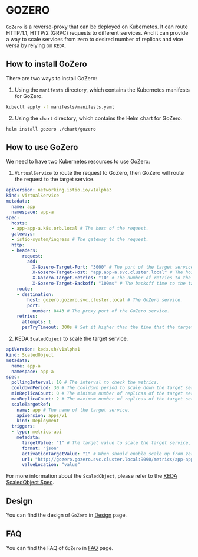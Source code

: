 # GOZERO

`GoZero` is a reverse-proxy that can be deployed on Kubernetes. It can route HTTP/1.1, HTTP/2 (GRPC) requests to different services. And it can provide a way to scale services from zero to desired number of replicas and vice versa by relying on `KEDA`.

## How to install GoZero

There are two ways to install GoZero:

1. Using the `manifests` directory, which contains the Kubernetes manifests for GoZero.
```bash
kubectl apply -f manifests/manifests.yaml
```

2. Using the `chart` directory, which contains the Helm chart for GoZero.
```bash
helm install gozero ./chart/gozero
```

## How to use GoZero

We need to have two Kubernetes resources to use GoZero:

1. `VirtualService` to route the request to GoZero, then GoZero will route the request to the target service.
```yaml
apiVersion: networking.istio.io/v1alpha3
kind: VirtualService
metadata:
  name: app
  namespace: app-a
spec:
  hosts:
  - app-app-a.k8s.orb.local # The host of the request.
  gateways:
  - istio-system/ingress # The gateway to the request.
  http:
  - headers:
      request:
        add:
          X-Gozero-Target-Port: "3000" # The port of the target service.
          X-Gozero-Target-Host: "app.app-a.svc.cluster.local" # The host of the target service.
          X-Gozero-Target-Retries: "10" # The number of retries to the target service. (optional)
          X-Gozero-Target-Backoff: "100ms" # The backoff time to the target service. (optional)
    route:
    - destination:
        host: gozero.gozero.svc.cluster.local # The GoZero service.
        port:
          number: 8443 # The proxy port of the GoZero service.
    retries:
      attempts: 1
      perTryTimeout: 300s # Set it higher than the time that the target service takes to be ready.
```

2. KEDA `ScaledObject` to scale the target service.

```yaml
apiVersion: keda.sh/v1alpha1
kind: ScaledObject
metadata:
  name: app-a
  namespace: app-a
spec:
  pollingInterval: 10 # The interval to check the metrics.
  cooldownPeriod: 30 # The cooldown period to scale down the target service.
  minReplicaCount: 0 # The minimum number of replicas of the target service.
  maxReplicaCount: 2 # The maximum number of replicas of the target service.
  scaleTargetRef:
    name: app # The name of the target service.
    apiVersion: apps/v1
    kind: Deployment
  triggers:
  - type: metrics-api
    metadata:
      targetValue: "1" # The target value to scale the target service, which will be compared with value from the metrics which is 10 by default.
      format: "json"
      activationTargetValue: "1" # When should enable scale up from zero. The target value to activate the scaling, which will be compared with value from the metrics which is 10 by default.
      url: "http://gozero.gozero.svc.cluster.local:9090/metrics/app-app-a-svc-cluster-local" # Replace the . with - in the host of the request.
      valueLocation: "value"

```

For more information about the `ScaledObject`, please refer to the [KEDA ScaledObject Spec](https://keda.sh/docs/2.16/reference/scaledobject-spec/).

## Design

You can find the design of `GoZero` in [Design](./docs/design.md) page.

## FAQ

You can find the FAQ of `GoZero` in [FAQ](./docs/faq.md) page.


